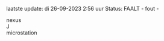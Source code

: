 laatste update: 
di 26-09-2023  2:56   uur 
Status: FAALT - fout - 
<div class="service R">nexus</div><div class="service R">J</div><div class="service Y">microstation</div>